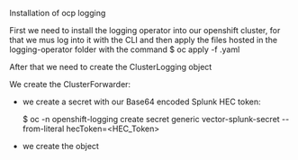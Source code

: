Installation of ocp logging

First we need to install the logging operator into our openshift cluster, for that we mus log into it with the CLI and then apply the files hosted in the logging-operator folder with the command 
$ oc apply -f <filename>.yaml

After that we need to create the ClusterLogging object

We create the ClusterForwarder:
  - we create a secret with our Base64 encoded Splunk HEC token:
    
    $ oc -n openshift-logging create secret generic vector-splunk-secret --from-literal hecToken=<HEC_Token>
    
  - we create the object
